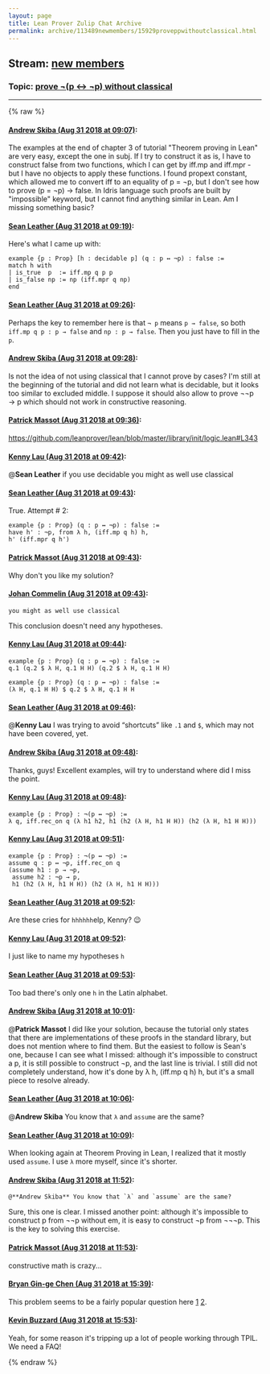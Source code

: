 ```yaml
---
layout: page
title: Lean Prover Zulip Chat Archive 
permalink: archive/113489newmembers/15929proveppwithoutclassical.html
---
```


## Stream: [new members](index.html)
### Topic: [prove ¬(p ↔ ¬p) without classical](15929proveppwithoutclassical.html)

---


{% raw %}
#### [ Andrew Skiba (Aug 31 2018 at 09:07)](https://leanprover.zulipchat.com/#narrow/stream/113489-new%20members/topic/prove%20%C2%AC%28p%20%E2%86%94%20%C2%ACp%29%20without%20classical/near/133107905):
The examples at the end of chapter 3 of tutorial "Theorem proving in Lean" are very easy, except the one in subj. If I try to construct it as is, I have to construct false from two functions, which I can get by iff.mp and iff.mpr - but I have no objects to apply these functions. I found propext constant, which allowed me to convert iff to an equality of p = ¬p, but I don't see how to prove (p = ¬p) → false. In Idris language such proofs are built by "impossible" keyword, but I cannot find anything similar in Lean. Am I missing something basic?

#### [ Sean Leather (Aug 31 2018 at 09:19)](https://leanprover.zulipchat.com/#narrow/stream/113489-new%20members/topic/prove%20%C2%AC%28p%20%E2%86%94%20%C2%ACp%29%20without%20classical/near/133108380):
Here's what I came up with:

```lean
example {p : Prop} [h : decidable p] (q : p ↔ ¬p) : false :=
match h with
| is_true  p  := iff.mp q p p
| is_false np := np (iff.mpr q np)
end
```

#### [ Sean Leather (Aug 31 2018 at 09:26)](https://leanprover.zulipchat.com/#narrow/stream/113489-new%20members/topic/prove%20%C2%AC%28p%20%E2%86%94%20%C2%ACp%29%20without%20classical/near/133108711):
Perhaps the key to remember here is that `¬ p` means `p → false`, so both `iff.mp q p : p → false` and `np : p → false`. Then you just have to fill in the `p`.

#### [ Andrew Skiba (Aug 31 2018 at 09:28)](https://leanprover.zulipchat.com/#narrow/stream/113489-new%20members/topic/prove%20%C2%AC%28p%20%E2%86%94%20%C2%ACp%29%20without%20classical/near/133108794):
Is not the idea of not using classical that I cannot prove by cases? I'm still at the beginning of the tutorial and did not learn what is decidable, but it looks too similar to excluded middle. I suppose it should also allow to prove ¬¬p  → p which should not work in constructive reasoning.

#### [ Patrick Massot (Aug 31 2018 at 09:36)](https://leanprover.zulipchat.com/#narrow/stream/113489-new%20members/topic/prove%20%C2%AC%28p%20%E2%86%94%20%C2%ACp%29%20without%20classical/near/133109087):
https://github.com/leanprover/lean/blob/master/library/init/logic.lean#L343

#### [ Kenny Lau (Aug 31 2018 at 09:42)](https://leanprover.zulipchat.com/#narrow/stream/113489-new%20members/topic/prove%20%C2%AC%28p%20%E2%86%94%20%C2%ACp%29%20without%20classical/near/133109264):
@**Sean Leather** if you use decidable you might as well use classical

#### [ Sean Leather (Aug 31 2018 at 09:43)](https://leanprover.zulipchat.com/#narrow/stream/113489-new%20members/topic/prove%20%C2%AC%28p%20%E2%86%94%20%C2%ACp%29%20without%20classical/near/133109327):
True. Attempt # 2:

```lean
example {p : Prop} (q : p ↔ ¬p) : false :=
have h' : ¬p, from λ h, (iff.mp q h) h,
h' (iff.mpr q h')
```

#### [ Patrick Massot (Aug 31 2018 at 09:43)](https://leanprover.zulipchat.com/#narrow/stream/113489-new%20members/topic/prove%20%C2%AC%28p%20%E2%86%94%20%C2%ACp%29%20without%20classical/near/133109343):
Why don't you like my solution?

#### [ Johan Commelin (Aug 31 2018 at 09:43)](https://leanprover.zulipchat.com/#narrow/stream/113489-new%20members/topic/prove%20%C2%AC%28p%20%E2%86%94%20%C2%ACp%29%20without%20classical/near/133109344):
```quote
you might as well use classical
```
This conclusion doesn't need any hypotheses.

#### [ Kenny Lau (Aug 31 2018 at 09:44)](https://leanprover.zulipchat.com/#narrow/stream/113489-new%20members/topic/prove%20%C2%AC%28p%20%E2%86%94%20%C2%ACp%29%20without%20classical/near/133109401):
```lean
example {p : Prop} (q : p ↔ ¬p) : false :=
q.1 (q.2 $ λ H, q.1 H H) (q.2 $ λ H, q.1 H H)

example {p : Prop} (q : p ↔ ¬p) : false :=
(λ H, q.1 H H) $ q.2 $ λ H, q.1 H H
```

#### [ Sean Leather (Aug 31 2018 at 09:46)](https://leanprover.zulipchat.com/#narrow/stream/113489-new%20members/topic/prove%20%C2%AC%28p%20%E2%86%94%20%C2%ACp%29%20without%20classical/near/133109467):
@**Kenny Lau** I was trying to avoid “shortcuts” like `.1` and `$`,  which may not have been covered, yet.

#### [ Andrew Skiba (Aug 31 2018 at 09:48)](https://leanprover.zulipchat.com/#narrow/stream/113489-new%20members/topic/prove%20%C2%AC%28p%20%E2%86%94%20%C2%ACp%29%20without%20classical/near/133109539):
Thanks, guys! Excellent examples, will try to understand where did I miss the point.

#### [ Kenny Lau (Aug 31 2018 at 09:48)](https://leanprover.zulipchat.com/#narrow/stream/113489-new%20members/topic/prove%20%C2%AC%28p%20%E2%86%94%20%C2%ACp%29%20without%20classical/near/133109541):
```lean
example {p : Prop} : ¬(p ↔ ¬p) :=
λ q, iff.rec_on q (λ h1 h2, h1 (h2 (λ H, h1 H H)) (h2 (λ H, h1 H H)))
```

#### [ Kenny Lau (Aug 31 2018 at 09:51)](https://leanprover.zulipchat.com/#narrow/stream/113489-new%20members/topic/prove%20%C2%AC%28p%20%E2%86%94%20%C2%ACp%29%20without%20classical/near/133109629):
```lean
example {p : Prop} : ¬(p ↔ ¬p) :=
assume q : p ↔ ¬p, iff.rec_on q
(assume h1 : p → ¬p,
 assume h2 : ¬p → p,
 h1 (h2 (λ H, h1 H H)) (h2 (λ H, h1 H H)))
```

#### [ Sean Leather (Aug 31 2018 at 09:52)](https://leanprover.zulipchat.com/#narrow/stream/113489-new%20members/topic/prove%20%C2%AC%28p%20%E2%86%94%20%C2%ACp%29%20without%20classical/near/133109671):
Are these cries for `hhhhhh`elp, Kenny? :wink:

#### [ Kenny Lau (Aug 31 2018 at 09:52)](https://leanprover.zulipchat.com/#narrow/stream/113489-new%20members/topic/prove%20%C2%AC%28p%20%E2%86%94%20%C2%ACp%29%20without%20classical/near/133109676):
I just like to name my hypotheses `h`

#### [ Sean Leather (Aug 31 2018 at 09:53)](https://leanprover.zulipchat.com/#narrow/stream/113489-new%20members/topic/prove%20%C2%AC%28p%20%E2%86%94%20%C2%ACp%29%20without%20classical/near/133109689):
Too bad there's only one `h` in the Latin alphabet.

#### [ Andrew Skiba (Aug 31 2018 at 10:01)](https://leanprover.zulipchat.com/#narrow/stream/113489-new%20members/topic/prove%20%C2%AC%28p%20%E2%86%94%20%C2%ACp%29%20without%20classical/near/133109997):
@**Patrick Massot** I did like your solution, because the tutorial only states that there are implementations of these proofs in the standard library, but does not mention where to find them. But the easiest to follow is Sean's one, because I can see what I missed: although it's impossible to construct a p, it is still possible to construct ¬p, and the last line is trivial. I still did not completely understand, how it's done by λ h, (iff.mp q h) h, but it's a small piece to resolve already.

#### [ Sean Leather (Aug 31 2018 at 10:06)](https://leanprover.zulipchat.com/#narrow/stream/113489-new%20members/topic/prove%20%C2%AC%28p%20%E2%86%94%20%C2%ACp%29%20without%20classical/near/133110240):
@**Andrew Skiba** You know that `λ` and `assume` are the same?

#### [ Sean Leather (Aug 31 2018 at 10:09)](https://leanprover.zulipchat.com/#narrow/stream/113489-new%20members/topic/prove%20%C2%AC%28p%20%E2%86%94%20%C2%ACp%29%20without%20classical/near/133110323):
When looking again at Theorem Proving in Lean, I realized that it mostly used `assume`. I use `λ` more myself, since it's shorter.

#### [ Andrew Skiba (Aug 31 2018 at 11:52)](https://leanprover.zulipchat.com/#narrow/stream/113489-new%20members/topic/prove%20%C2%AC%28p%20%E2%86%94%20%C2%ACp%29%20without%20classical/near/133114894):
```quote
@**Andrew Skiba** You know that `λ` and `assume` are the same?
```
Sure, this one is clear. I missed another point: although it's impossible to construct p from ¬¬p without em, it is easy to construct ¬p from ¬¬¬p. This is the key to solving this exercise.

#### [ Patrick Massot (Aug 31 2018 at 11:53)](https://leanprover.zulipchat.com/#narrow/stream/113489-new%20members/topic/prove%20%C2%AC%28p%20%E2%86%94%20%C2%ACp%29%20without%20classical/near/133114912):
constructive math is crazy...

#### [ Bryan Gin-ge Chen (Aug 31 2018 at 15:39)](https://leanprover.zulipchat.com/#narrow/stream/113489-new%20members/topic/prove%20%C2%AC%28p%20%E2%86%94%20%C2%ACp%29%20without%20classical/near/133124674):
This problem seems to be a fairly popular question here [1](https://leanprover.zulipchat.com/#narrow/stream/113488-general/subject/Logic.20.26.20Proof/near/127708058) [2](https://leanprover.zulipchat.com/#narrow/stream/113489-new-members/subject/(no.20topic)/near/132923537).

#### [ Kevin Buzzard (Aug 31 2018 at 15:53)](https://leanprover.zulipchat.com/#narrow/stream/113489-new%20members/topic/prove%20%C2%AC%28p%20%E2%86%94%20%C2%ACp%29%20without%20classical/near/133125379):
Yeah, for some reason it's tripping up a lot of people working through TPIL. We need a FAQ!


{% endraw %}

